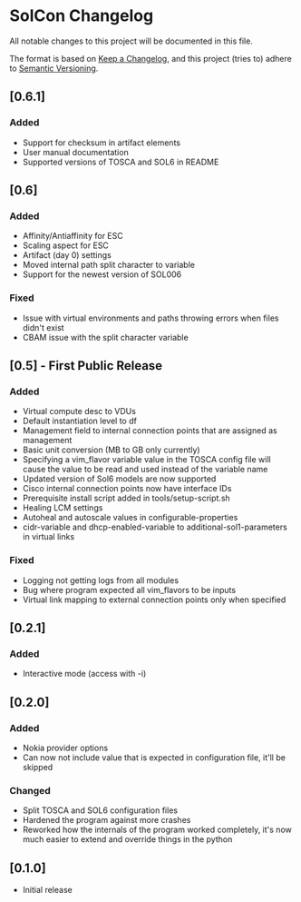 # SolCon Changelog

All notable changes to this project will be documented in this file.

The format is based on [Keep a Changelog](https://keepachangelog.com/en/1.0.0/),
and this project (tries to) adhere to [Semantic Versioning](https://semver.org/spec/v2.0.0.html).

## [0.6.1]
### Added
- Support for checksum in artifact elements
- User manual documentation
- Supported versions of TOSCA and SOL6 in README

## [0.6]
### Added
- Affinity/Antiaffinity for ESC
- Scaling aspect for ESC
- Artifact (day 0) settings
- Moved internal path split character to variable
- Support for the newest version of SOL006

### Fixed
- Issue with virtual environments and paths throwing errors when files didn't exist
- CBAM issue with the split character variable

## [0.5] - First Public Release
### Added
- Virtual compute desc to VDUs
- Default instantiation level to df
- Management field to internal connection points that are assigned as management
- Basic unit conversion (MB to GB only currently)
- Specifying a vim_flavor variable value in the TOSCA config file will cause the value to be read and used instead of 
the variable name
- Updated version of Sol6 models are now supported
- Cisco internal connection points now have interface IDs
- Prerequisite install script added in tools/setup-script.sh
- Healing LCM settings
- Autoheal and autoscale values in configurable-properties
- cidr-variable and dhcp-enabled-variable to additional-sol1-parameters in virtual links

### Fixed
- Logging not getting logs from all modules
- Bug where program expected all vim_flavors to be inputs
- Virtual link mapping to external connection points only when specified

## [0.2.1]
### Added
- Interactive mode (access with -i)

## [0.2.0]
### Added
- Nokia provider options
- Can now not include value that is expected in configuration file, it'll be skipped

### Changed
- Split TOSCA and SOL6 configuration files
- Hardened the program against more crashes
- Reworked how the internals of the program worked completely, it's now much easier to extend and 
override things in the python 

## [0.1.0]
- Initial release
